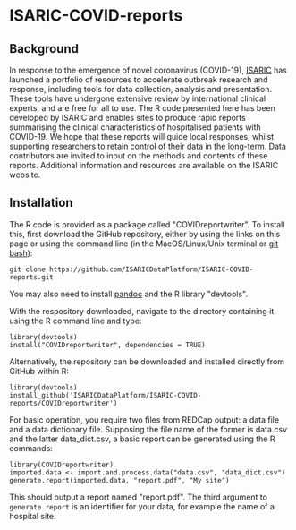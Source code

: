 # ISARIC-COVID-reports

## Background
In response to the emergence of novel coronavirus (COVID-19), [ISARIC](https://isaric.tghn.org/) has launched a portfolio of resources to accelerate outbreak research and response, including tools for data collection, analysis and presentation. These tools have undergone extensive review by international clinical experts, and are free for all to use.
The R code presented here has been developed by ISARIC and enables sites to produce rapid reports summarising the clinical characteristics of hospitalised patients with COVID-19. We hope that these reports will guide local responses, whilst supporting researchers to retain control of their data in the long-term.
Data contributors are invited to input on the methods and contents of these reports. Additional information and resources are available on the ISARIC website.

## Installation

The R code is provided as a package called "COVIDreportwriter". To install this, first download the GitHub repository, either by using the links on this page or using the command line (in the MacOS/Linux/Unix terminal or [git bash](https://gitforwindows.org/)):

    git clone https://github.com/ISARICDataPlatform/ISARIC-COVID-reports.git

You may also need to install [pandoc](https://pandoc.org/) and the R library "devtools".

With the respository downloaded, navigate to the directory containing it using the R command line and type:

    library(devtools)
    install("COVIDreportwriter", dependencies = TRUE)
    
Alternatively, the repository can be downloaded and installed directly from GitHub within R:

    library(devtools)
    install_github('ISARICDataPlatform/ISARIC-COVID-reports/COVIDreportwriter')
    
For basic operation, you require two files from REDCap output: a data file and a data dictionary file. Supposing the file name of the former is data.csv and the latter data_dict.csv, a basic report can be generated using the R commands:

    library(COVIDreportwriter)
    imported.data <- import.and.process.data("data.csv", "data_dict.csv")
    generate.report(imported.data, "report.pdf", "My site")
    
This should output a report named "report.pdf". The third argument to `generate.report` is an identifier for your data, for example the name of a hospital site.



